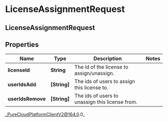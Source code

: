 # LicenseAssignmentRequest

## LicenseAssignmentRequest

## Properties

|Name | Type | Description | Notes|
|------------ | ------------- | ------------- | -------------|
| **licenseId** | **String** | The id of the license to assign/unassign. | |
| **userIdsAdd** | **[String]** | The ids of users to assign this license to. | |
| **userIdsRemove** | **[String]** | The ids of users to unassign this license from. | |



_PureCloudPlatformClientV2@164.0.0_
